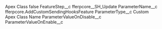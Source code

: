 <?xml version="1.0" encoding="UTF-8"?>
<CustomMetadata xmlns="http://soap.sforce.com/2006/04/metadata" xmlns:xsi="http://www.w3.org/2001/XMLSchema-instance" xmlns:xsd="http://www.w3.org/2001/XMLSchema">
    <label>Apex Class</label>
    <protected>false</protected>
    <values>
        <field>FeatureStep__c</field>
        <value xsi:type="xsd:string">fferpcore__SH_Update</value>
    </values>
    <values>
        <field>ParameterName__c</field>
        <value xsi:type="xsd:string">fferpcore.AddCustomSendingHooksFeature</value>
    </values>
    <values>
        <field>ParameterType__c</field>
        <value xsi:type="xsd:string">Custom Apex Class Name</value>
    </values>
    <values>
        <field>ParameterValueOnDisable__c</field>
        <value xsi:nil="true"/>
    </values>
    <values>
        <field>ParameterValueOnEnable__c</field>
        <value xsi:nil="true"/>
    </values>
</CustomMetadata>
